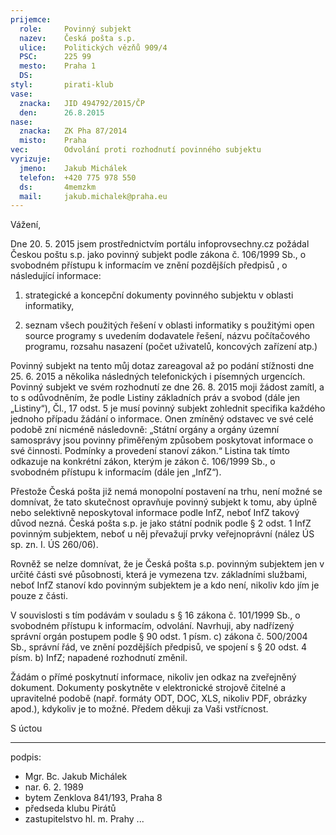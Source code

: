 ```yaml
---
prijemce: 
  role:     Povinný subjekt
  nazev:    Česká pošta s.p.
  ulice:    Politických vězňů 909/4
  PSC:      225 99
  mesto:    Praha 1
  DS:       
styl:       pirati-klub
vase:
  znacka:   JID 494792/2015/ČP
  den:      26.8.2015
nase:
  znacka:   ZK Pha 87/2014
  misto:    Praha
vec:        Odvolání proti rozhodnutí povinného subjektu
vyrizuje:   
  jmeno:    Jakub Michálek
  telefon:  +420 775 978 550
  ds:       4memzkm
  mail:     jakub.michalek@praha.eu
---
```


Vážení,

Dne 20. 5. 2015 jsem prostřednictvím portálu infoprovsechny.cz požádal Českou poštu s.p. jako povinný subjekt podle zákona č. 106/1999 Sb., o svobodném přístupu k informacím ve znění pozdějších předpisů , o následující informace: 

1. strategické a koncepční dokumenty povinného subjektu v oblasti informatiky,

2. seznam všech použitých řešení v oblasti informatiky s použitými open source programy s uvedením dodavatele řešení, názvu
počítačového programu, rozsahu nasazení (počet uživatelů, koncových zařízení atp.)

Povinný subjekt na tento můj dotaz zareagoval až po podání stížnosti dne 25. 6. 2015 a několika následných telefonických i písemných urgencích. Povinný subjekt ve svém rozhodnutí ze dne 26. 8. 2015 moji žádost zamítl, a to s odůvodněním, že podle Listiny základních práv a svobod (dále jen „Listiny“), Čl., 17 odst. 5 je musí povinný subjekt zohlednit specifika každého jednoho případu žádání o informace. Onen zmíněný odstavec ve své celé podobě zní nicméně následovně: „Státní orgány a orgány územní samosprávy jsou povinny přiměřeným způsobem poskytovat informace o své činnosti. Podmínky a provedení stanoví zákon.“ Listina tak tímto odkazuje na konkrétní zákon, kterým je zákon č. 106/1999 Sb., o svobodném přístupu k informacím (dále jen „InfZ“). 

Přestože Česká pošta již nemá monopolní postavení na trhu, není možné se domnívat, že tato skutečnost opravňuje povinný subjekt k tomu, aby úplně nebo selektivně neposkytoval informace podle InfZ, neboť InfZ takový důvod nezná. Česká pošta s.p. je jako státní podnik podle § 2 odst. 1 InfZ povinným subjektem, neboť u něj převažují prvky veřejnoprávní (nález ÚS sp. zn. I. ÚS 260/06). 

Rovněž se nelze domnívat, že je Česká pošta s.p. povinným subjektem jen v určité části své působnosti, která je vymezena tzv. základními službami, neboť InfZ stanoví kdo povinným subjektem je a kdo není, nikoliv kdo jím je pouze z části. 

V souvislosti s tím podávám v souladu s § 16 zákona č. 101/1999 Sb., o svobodném přístupu k informacím, odvolání. Navrhuji, aby nadřízený správní orgán postupem podle § 90 odst. 1 písm. c) zákona č. 500/2004 Sb., správní řád, ve znění pozdějších předpisů, ve spojení s § 20 odst. 4 písm. b) InfZ; napadené rozhodnutí změnil. 

Žádám o přímé poskytnutí informace, nikoliv jen odkaz na zveřejněný dokument. Dokumenty poskytněte v elektronické strojově čitelné a upravitelné podobě (např. formáty ODT, DOC, XLS, nikoliv PDF, obrázky apod.), kdykoliv je to možné. Předem děkuji za Vaši vstřícnost. 

S úctou

---
podpis: 
  - Mgr. Bc. Jakub Michálek
  - nar. 6. 2. 1989
  - bytem Zenklova 841/193, Praha 8
  - předseda klubu Pirátů
  - zastupitelstvo hl. m. Prahy
...
